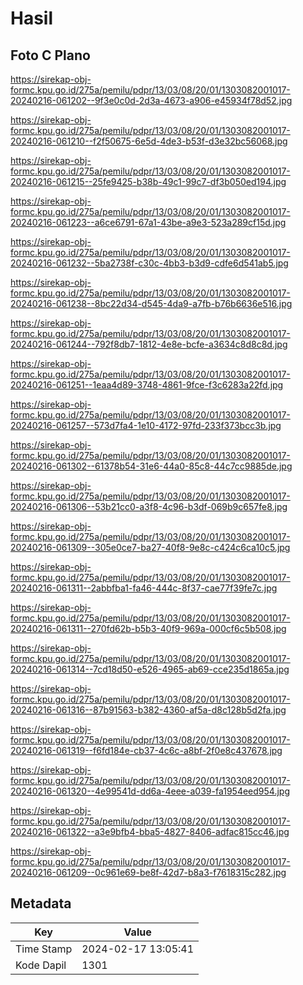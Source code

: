 # Hasil

## Foto C Plano

https://sirekap-obj-formc.kpu.go.id/275a/pemilu/pdpr/13/03/08/20/01/1303082001017-20240216-061202--9f3e0c0d-2d3a-4673-a906-e45934f78d52.jpg

https://sirekap-obj-formc.kpu.go.id/275a/pemilu/pdpr/13/03/08/20/01/1303082001017-20240216-061210--f2f50675-6e5d-4de3-b53f-d3e32bc56068.jpg

https://sirekap-obj-formc.kpu.go.id/275a/pemilu/pdpr/13/03/08/20/01/1303082001017-20240216-061215--25fe9425-b38b-49c1-99c7-df3b050ed194.jpg

https://sirekap-obj-formc.kpu.go.id/275a/pemilu/pdpr/13/03/08/20/01/1303082001017-20240216-061223--a6ce6791-67a1-43be-a9e3-523a289cf15d.jpg

https://sirekap-obj-formc.kpu.go.id/275a/pemilu/pdpr/13/03/08/20/01/1303082001017-20240216-061232--5ba2738f-c30c-4bb3-b3d9-cdfe6d541ab5.jpg

https://sirekap-obj-formc.kpu.go.id/275a/pemilu/pdpr/13/03/08/20/01/1303082001017-20240216-061238--8bc22d34-d545-4da9-a7fb-b76b6636e516.jpg

https://sirekap-obj-formc.kpu.go.id/275a/pemilu/pdpr/13/03/08/20/01/1303082001017-20240216-061244--792f8db7-1812-4e8e-bcfe-a3634c8d8c8d.jpg

https://sirekap-obj-formc.kpu.go.id/275a/pemilu/pdpr/13/03/08/20/01/1303082001017-20240216-061251--1eaa4d89-3748-4861-9fce-f3c6283a22fd.jpg

https://sirekap-obj-formc.kpu.go.id/275a/pemilu/pdpr/13/03/08/20/01/1303082001017-20240216-061257--573d7fa4-1e10-4172-97fd-233f373bcc3b.jpg

https://sirekap-obj-formc.kpu.go.id/275a/pemilu/pdpr/13/03/08/20/01/1303082001017-20240216-061302--61378b54-31e6-44a0-85c8-44c7cc9885de.jpg

https://sirekap-obj-formc.kpu.go.id/275a/pemilu/pdpr/13/03/08/20/01/1303082001017-20240216-061306--53b21cc0-a3f8-4c96-b3df-069b9c657fe8.jpg

https://sirekap-obj-formc.kpu.go.id/275a/pemilu/pdpr/13/03/08/20/01/1303082001017-20240216-061309--305e0ce7-ba27-40f8-9e8c-c424c6ca10c5.jpg

https://sirekap-obj-formc.kpu.go.id/275a/pemilu/pdpr/13/03/08/20/01/1303082001017-20240216-061311--2abbfba1-fa46-444c-8f37-cae77f39fe7c.jpg

https://sirekap-obj-formc.kpu.go.id/275a/pemilu/pdpr/13/03/08/20/01/1303082001017-20240216-061311--270fd62b-b5b3-40f9-969a-000cf6c5b508.jpg

https://sirekap-obj-formc.kpu.go.id/275a/pemilu/pdpr/13/03/08/20/01/1303082001017-20240216-061314--7cd18d50-e526-4965-ab69-cce235d1865a.jpg

https://sirekap-obj-formc.kpu.go.id/275a/pemilu/pdpr/13/03/08/20/01/1303082001017-20240216-061316--87b91563-b382-4360-af5a-d8c128b5d2fa.jpg

https://sirekap-obj-formc.kpu.go.id/275a/pemilu/pdpr/13/03/08/20/01/1303082001017-20240216-061319--f6fd184e-cb37-4c6c-a8bf-2f0e8c437678.jpg

https://sirekap-obj-formc.kpu.go.id/275a/pemilu/pdpr/13/03/08/20/01/1303082001017-20240216-061320--4e99541d-dd6a-4eee-a039-fa1954eed954.jpg

https://sirekap-obj-formc.kpu.go.id/275a/pemilu/pdpr/13/03/08/20/01/1303082001017-20240216-061322--a3e9bfb4-bba5-4827-8406-adfac815cc46.jpg

https://sirekap-obj-formc.kpu.go.id/275a/pemilu/pdpr/13/03/08/20/01/1303082001017-20240216-061209--0c961e69-be8f-42d7-b8a3-f7618315c282.jpg


## Metadata

| Key        | Value               |
| ---------- | ------------------- |
| Time Stamp | 2024-02-17 13:05:41 |
| Kode Dapil | 1301                |




